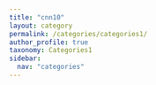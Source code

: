 ```yaml
---
title: "cnn10"
layout: category
permalink: /categories/categories1/
author_profile: true
taxonomy: Categories1
sidebar:
  nav: "categories"
---
```

